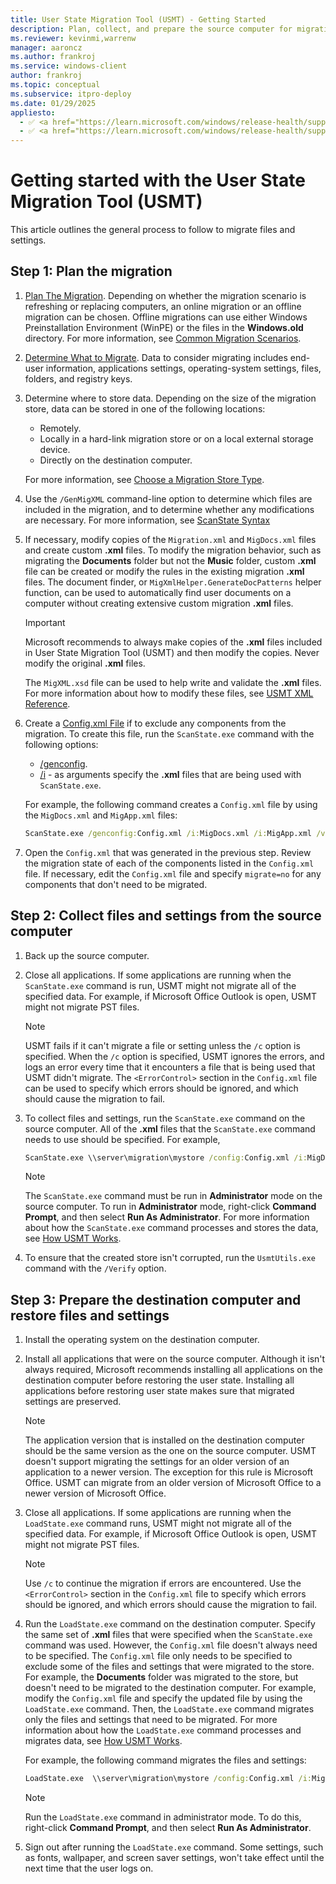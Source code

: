 ```yaml
---
title: User State Migration Tool (USMT) - Getting Started
description: Plan, collect, and prepare the source computer for migration using the User State Migration Tool (USMT).
ms.reviewer: kevinmi,warrenw
manager: aaroncz
ms.author: frankroj
ms.service: windows-client
author: frankroj
ms.topic: conceptual
ms.subservice: itpro-deploy
ms.date: 01/29/2025
appliesto:
  - ✅ <a href="https://learn.microsoft.com/windows/release-health/supported-versions-windows-client" target="_blank">Windows 11</a>
  - ✅ <a href="https://learn.microsoft.com/windows/release-health/supported-versions-windows-client" target="_blank">Windows 10</a>
---
```


# Getting started with the User State Migration Tool (USMT)

This article outlines the general process to follow to migrate files and settings.

## Step 1: Plan the migration

1. [Plan The Migration](usmt-plan-your-migration.md). Depending on whether the migration scenario is refreshing or replacing computers, an online migration or an offline migration can be chosen. Offline migrations can use either Windows Preinstallation Environment (WinPE) or the files in the **Windows.old** directory. For more information, see [Common Migration Scenarios](usmt-common-migration-scenarios.md).

1. [Determine What to Migrate](usmt-determine-what-to-migrate.md). Data to consider migrating includes end-user information, applications settings, operating-system settings, files, folders, and registry keys.

1. Determine where to store data. Depending on the size of the migration store, data can be stored in one of the following locations:

     - Remotely.
     - Locally in a hard-link migration store or on a local external storage device.
     - Directly on the destination computer.

     For more information, see [Choose a Migration Store Type](usmt-choose-migration-store-type.md).

1. Use the `/GenMigXML` command-line option to determine which files are included in the migration, and to determine whether any modifications are necessary. For more information, see [ScanState Syntax](usmt-scanstate-syntax.md)

1. If necessary, modify copies of the `Migration.xml` and `MigDocs.xml` files and create custom **.xml** files. To modify the migration behavior, such as migrating the **Documents** folder but not the **Music** folder, custom **.xml** file can be created or modify the rules in the existing migration **.xml** files. The document finder, or `MigXmlHelper.GenerateDocPatterns` helper function, can be used to automatically find user documents on a computer without creating extensive custom migration **.xml** files.

    > [!IMPORTANT]
    >
    > Microsoft recommends to always make copies of the **.xml** files included in User State Migration Tool (USMT) and then modify the copies. Never modify the original **.xml** files.

    The `MigXML.xsd` file can be used to help write and validate the **.xml** files. For more information about how to modify these files, see [USMT XML Reference](usmt-xml-reference.md).

1. Create a [Config.xml File](usmt-configxml-file.md) if to exclude any components from the migration. To create this file, run the `ScanState.exe` command with the following options:

    - [/genconfig](usmt-scanstate-syntax.md#migration-rule-options).
    - [/i](usmt-scanstate-syntax.md#migration-rule-options) - as arguments specify the **.xml** files that are being used with `ScanState.exe`.

   For example, the following command creates a `Config.xml` file by using the `MigDocs.xml` and `MigApp.xml` files:

    ```cmd
    ScanState.exe /genconfig:Config.xml /i:MigDocs.xml /i:MigApp.xml /v:13 /l:ScanState.log
    ```

1. Open the `Config.xml` that was generated in the previous step. Review the migration state of each of the components listed in the `Config.xml` file. If necessary, edit the `Config.xml` file  and specify `migrate=no` for any components that don't need to be migrated.

## Step 2: Collect files and settings from the source computer

1. Back up the source computer.

1. Close all applications. If some applications are running when the `ScanState.exe` command is run, USMT might not migrate all of the specified data. For example, if Microsoft Office Outlook is open, USMT might not migrate PST files.

     > [!NOTE]
     >
     > USMT fails if it can't migrate a file or setting unless the `/c` option is specified. When the `/c` option is specified, USMT ignores the errors, and logs an error every time that it encounters a file that is being used that USMT didn't migrate. The `<ErrorControl>` section in the `Config.xml` file can be used to specify which errors should be ignored, and which should cause the migration to fail.

1. To collect files and settings, run the `ScanState.exe` command on the source computer. All of the **.xml** files that the `ScanState.exe` command needs to use should be specified. For example,

     ```cmd
     ScanState.exe \\server\migration\mystore /config:Config.xml /i:MigDocs.xml /i:MigApp.xml /v:13 /l:ScanState.log
     ```

     > [!NOTE]
     >
     > The `ScanState.exe` command must be run in **Administrator** mode on the source computer. To run in **Administrator** mode, right-click **Command Prompt**, and then select **Run As Administrator**. For more information about how the `ScanState.exe` command processes and stores the data, see [How USMT Works](usmt-how-it-works.md).

1. To ensure that the created store isn't corrupted, run the `UsmtUtils.exe` command with the `/Verify` option.

## Step 3: Prepare the destination computer and restore files and settings

1. Install the operating system on the destination computer.

1. Install all applications that were on the source computer. Although it isn't always required, Microsoft recommends installing all applications on the destination computer before restoring the user state. Installing all applications before restoring user state makes sure that migrated settings are preserved.

     > [!NOTE]
     >
     > The application version that is installed on the destination computer should be the same version as the one on the source computer. USMT doesn't support migrating the settings for an older version of an application to a newer version. The exception for this rule is Microsoft Office. USMT can migrate from an older version of Microsoft Office to a newer version of Microsoft Office.

1. Close all applications. If some applications are running when the `LoadState.exe` command runs, USMT might not migrate all of the specified data. For example, if Microsoft Office Outlook is open, USMT might not migrate PST files.

     > [!NOTE]
     >
     > Use `/c` to continue the migration if errors are encountered. Use the `<ErrorControl>` section in the `Config.xml` file to specify which errors should be ignored, and which errors should cause the migration to fail.

1. Run the `LoadState.exe` command on the destination computer. Specify the same set of **.xml** files that were specified when the `ScanState.exe` command was used. However, the `Config.xml` file doesn't always need to be specified. The `Config.xml` file only needs to be specified to exclude some of the files and settings that were migrated to the store. For example, the **Documents** folder was migrated to the store, but doesn't need to be migrated to the destination computer. For example, modify the `Config.xml` file and specify the updated file by using the `LoadState.exe` command. Then, the `LoadState.exe` command migrates only the files and settings that need to be migrated. For more information about how the `LoadState.exe` command processes and migrates data, see [How USMT Works](usmt-how-it-works.md).

    For example, the following command migrates the files and settings:

    ```cmd
    LoadState.exe  \\server\migration\mystore /config:Config.xml /i:MigDocs.xml /i:MigApp.xml /v:13 /l:LoadState.log
    ```

     > [!NOTE]
     >
     > Run the `LoadState.exe` command in administrator mode. To do this, right-click **Command Prompt**, and then select **Run As Administrator**.

1. Sign out after running the `LoadState.exe` command. Some settings, such as fonts, wallpaper, and screen saver settings, won't take effect until the next time that the user logs on.
